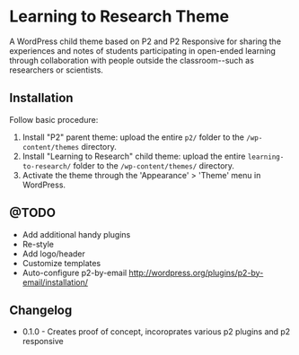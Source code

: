 # Learning to Research Theme

A WordPress child theme based on P2 and P2 Responsive for sharing the experiences and 
notes of students participating in open-ended learning through collaboration with people 
outside the classroom--such as researchers or scientists. 

## Installation

Follow basic procedure:

1. Install "P2" parent theme: upload the entire `p2/` folder to the `/wp-content/themes` directory.
1. Install "Learning to Research" child theme: upload the entire `learning-to-research/` folder to the `/wp-content/themes/` directory.
1. Activate the theme through the 'Appearance' > 'Theme' menu in WordPress.

## @TODO

* Add additional handy plugins
* Re-style
* Add logo/header
* Customize templates
* Auto-configure p2-by-email http://wordpress.org/plugins/p2-by-email/installation/

## Changelog

* 0.1.0 - Creates proof of concept, incoroprates various p2 plugins and p2 responsive


